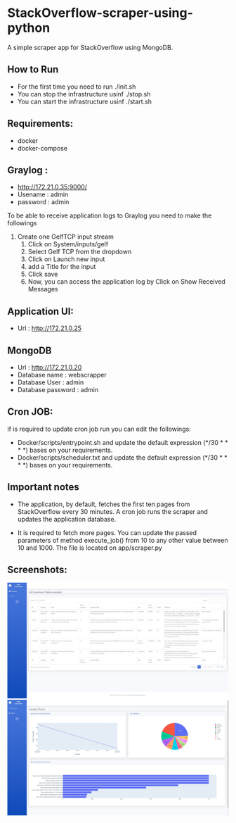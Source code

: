 # StackOverflow-scraper-using-python
A simple scraper app for StackOverflow using MongoDB.

## How to Run
* For the first time you need to run ./init.sh
* You can stop the infrastructure usinf ./stop.sh 
* You can start the infrastructure usinf ./start.sh
## Requirements:
* docker
* docker-compose


## Graylog :
* http://172.21.0.35:9000/
* Usename : admin
* password : admin

To be able to receive application logs to Graylog you need to make the followings
1. Create one GelfTCP input stream
   1. Click on System/inputs/gelf
   2. Select Gelf TCP from the dropdown 
   3. Click on Launch new input 
   4. add a Title for the input 
   5. Click save
   6. Now, you can access the application log by Click on Show Received Messages

## Application UI:
* Url : http://172.21.0.25

## MongoDB
* Url : http://172.21.0.20
* Database name : webscrapper
* Database User : admin
* Database password : admin

## Cron JOB:
if is required to update cron job run you can edit the followings:
* Docker/scripts/entrypoint.sh and update the default expression (*/30 * * * *) bases on your requirements.
* Docker/scripts/scheduler.txt and update the default expression (*/30 * * * *) bases on your requirements.


## Important notes
* The application, by default, fetches the first ten pages from StackOverflow every 30 minutes.
A cron job runs the scraper and updates the application database.

* It is required to fetch more pages. You can update the passed parameters of method execute_job() from 10 to any other value between 10 and 1000. The file is located on app/scraper.py

## Screenshots:
![dashboard](https://raw.githubusercontent.com/cploutarchou/web-scraping-with-python/master/assets/dashboard.jpeg)
![Charts](https://raw.githubusercontent.com/cploutarchou/web-scraping-with-python/master/assets/chart.jpeg)